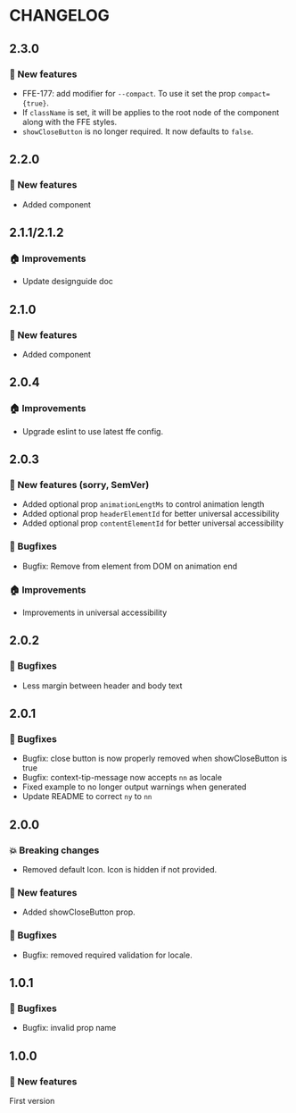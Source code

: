 # CHANGELOG

## 2.3.0

### 🚀 New features

* FFE-177: add modifier for `--compact`. To use it set the prop `compact={true}`.
* If `className` is set, it will be applies to the root node of the component along with the FFE styles.
* `showCloseButton` is no longer required. It now defaults to `false`.

## 2.2.0

### 🚀 New features

* Added <ContextErrorMessage /> component

## 2.1.1/2.1.2

### 🏠 Improvements

* Update designguide doc

## 2.1.0

### 🚀 New features

* Added <ContextSuccessMessage /> component

## 2.0.4

### 🏠 Improvements

* Upgrade eslint to use latest ffe config.

## 2.0.3

### 🚀 New features (sorry, SemVer)

* Added optional prop `animationLengtMs` to control animation length
* Added optional prop `headerElementId` for better universal accessibility
* Added optional prop `contentElementId` for better universal accessibility

### 🐛 Bugfixes

* Bugfix: Remove from element from DOM on animation end

### 🏠 Improvements

* Improvements in universal accessibility

## 2.0.2

### 🐛 Bugfixes

* Less margin between header and body text

## 2.0.1

### 🐛 Bugfixes

* Bugfix: close button is now properly removed when showCloseButton is true
* Bugfix: context-tip-message now accepts `nn` as locale
* Fixed example to no longer output warnings when generated
* Update README to correct `ny` to `nn`

## 2.0.0

### 💥 Breaking changes

* Removed default Icon. Icon is hidden if not provided.

### 🚀 New features

* Added showCloseButton prop.

### 🐛 Bugfixes

* Bugfix: removed required validation for locale.

## 1.0.1

### 🐛 Bugfixes

* Bugfix: invalid prop name

## 1.0.0

### 🚀 New features

First version
